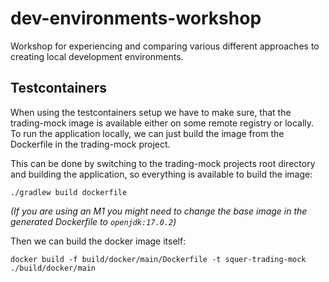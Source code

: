 # dev-environments-workshop
Workshop for experiencing and comparing various different approaches to creating local development environments.

## Testcontainers
When using the testcontainers setup we have to make sure, that the trading-mock image is available either on some remote
registry or locally. To run the application locally, we can just build the image from the Dockerfile in the trading-mock
project.

This can be done by switching to the trading-mock projects root directory and building the application,
so everything is available to build the image:
```
./gradlew build dockerfile
```
_(If you are using an M1 you might need to change the base image in the generated Dockerfile to `openjdk:17.0.2`)_

Then we can build the docker image itself:
```
docker build -f build/docker/main/Dockerfile -t squer-trading-mock ./build/docker/main
```

